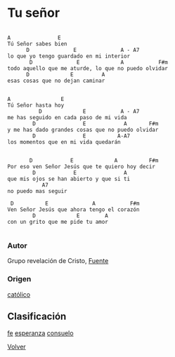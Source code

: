 
# Tu señor
```

A               E
Tú Señor sabes bien
      D              E              A - A7
lo que yo tengo guardado en mi interior
       D              E             A           F#m
todo aquello que me aturde, lo que no puedo olvidar
      D             E         A
esas cosas que no dejan caminar


A                E
Tú Señor hasta hoy
          D             E           A - A7
me has seguido en cada paso de mi vida
        D               E            A       F#m
y me has dado grandes cosas que no puedo olvidar
        D               E          A-A7
los momentos que en mi vida quedarán


       D            E             A          F#m
Por eso ven Señor Jesús que te quiero hoy decir
        D            E               A
que mis ojos se han abierto y que si ti
           A7
no puedo mas seguir

 D          E              A           F#m
Ven Señor Jesús que ahora tengo el corazón
        D             E        A
con un grito que me pide tu amor


```

### Autor
Grupo revelación de Cristo, 
[Fuente](https://ar.napster.com/artist/grupo-revelacion-de-cristo/album/ten-piedad/track/tu-senor-sabes-bien)

### Origen
[católico](https://github.com/renovacion-sjb/musica/search?q=cat%C3%B3lico&unscoped_q=cat%C3%B3lico)

## Clasificación
[fe](https://github.com/renovacion-sjb/musica/search?q=fe&unscoped_q=fe)
[esperanza](https://github.com/renovacion-sjb/musica/search?q=esperanza&unscoped_q=esperanza)
[consuelo](https://github.com/renovacion-sjb/musica/search?q=consuelo&unscoped_q=consuelo)

[Volver](https://github.com/renovacion-sjb/musica/blob/master/index.md)
